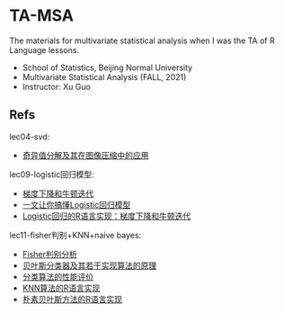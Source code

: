 # TA-MSA
The materials for multivariate statistical analysis when I was the TA of R Language lessons.

- School of Statistics, Beijing Normal University
- Multivariate Statistical Analysis (FALL, 2021)
- Instructor: Xu Guo

## Refs
lec04-svd:
- [奇异值分解及其在图像压缩中的应用](https://mp.weixin.qq.com/s/ZGhHxgpkQQRFoQMu0RUcFw)

lec09-logistic回归模型:
- [梯度下降和牛顿迭代](https://mp.weixin.qq.com/s?__biz=MzI3NzE3NDAxMg==&mid=2247486414&idx=1&sn=7719838453d18d887357a30a7cc8333c&chksm=eb6b085ddc1c814bff0274a7aae4b26af7578736157f47bc7b3f6383bf1804471e893ecff3af&mpshare=1&scene=23&srcid=1110nnHi5RJditqJ91MEM3nc&sharer_sharetime=1636516416526&sharer_shareid=b8f1518638b19f3e84add00d7ea4e422%23rd)
- [一文让你搞懂Logistic回归模型](https://mp.weixin.qq.com/s?__biz=MzI3NzE3NDAxMg==&mid=2247485328&idx=1&sn=4cbb9c77b5aa3b1b4c0073d8653d4db5&chksm=eb6b0403dc1c8d15de228a3282e37b008f82e5c9229275d13432cb9990f503d4fad2df9ebcf5&mpshare=1&scene=23&srcid=11109HOgq63KLwvrLm92nSn4&sharer_sharetime=1636516390937&sharer_shareid=b8f1518638b19f3e84add00d7ea4e422%23rd)
- [Logistic回归的R语言实现：梯度下降和牛顿迭代](https://mp.weixin.qq.com/s?__biz=MzI3NzE3NDAxMg==&mid=2247485272&idx=1&sn=63eb619e1c384fc0af0b8cac2f255fc7&chksm=eb6b04cbdc1c8ddde2de923fc29f3741d7d81a6173d95287ed9feac76491eee7ddf8637ba921&mpshare=1&scene=23&srcid=1110IFeIU93ScRysECMmenJY&sharer_sharetime=1636516324230&sharer_shareid=b8f1518638b19f3e84add00d7ea4e422%23rd)

lec11-fisher判别+KNN+naive bayes: 
- [Fisher判别分析](https://mp.weixin.qq.com/s/bSYp8ZUCxirpi3tBd05zxQ)
- [贝叶斯分类器及其若干实现算法的原理](https://mp.weixin.qq.com/s?__biz=MzI3NzE3NDAxMg==&mid=2247485004&idx=1&sn=729af4839284450f277f56e178fdead3&scene=21#wechat_redirect)
- [分类算法的性能评价](https://mp.weixin.qq.com/s?__biz=MzI3NzE3NDAxMg==&mid=2247485186&idx=1&sn=9d3a605a52a7ac415788179543e32168&chksm=eb6b0491dc1c8d87d6526677be74af5ecb4d86ad1a8d04083c5813b3186c7a0b2bbbf7ef72ef&scene=178&cur_album_id=1594387292452929538#rd)
- [KNN算法的R语言实现](https://mp.weixin.qq.com/s?__biz=MzI3NzE3NDAxMg==&mid=2247485066&idx=1&sn=b111f7804dbdd476b782a80715e89218&chksm=eb6b0519dc1c8c0f3cf39f5e5818d56e476c07d4c6d34981e45e2799cdf61f1f1c9d2f70380a&scene=178&cur_album_id=1594387292452929538#rd)
- [朴素贝叶斯方法的R语言实现](https://mp.weixin.qq.com/s?__biz=MzI3NzE3NDAxMg==&mid=2247485201&idx=1&sn=fd92a9b25b9c375ded1038422caaad01&chksm=eb6b0482dc1c8d941b16f8e729327d3ca1a7f85110c003913cbbb04efeef1d3c9cc15e64248e&scene=178&cur_album_id=1594387292452929538#rd)

